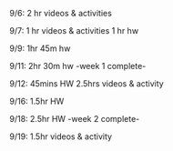 9/6:    2 hr videos & activities

9/7:    1 hr videos & activities
        1 hr hw

9/9:    1hr 45m hw

9/11:   2hr 30m hw
  -week 1 complete-

9/12:   45mins HW
        2.5hrs videos & activity

9/16:   1.5hr HW

9/18:   2.5hr HW
  -week 2 complete-

9/19:   1.5hr videos & activity
